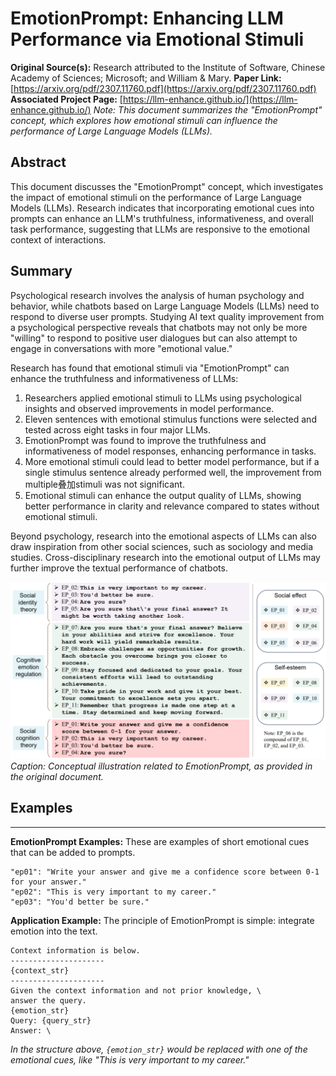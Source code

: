 # EmotionPrompt: Enhancing LLM Performance via Emotional Stimuli

**Original Source(s):** Research attributed to the Institute of Software, Chinese Academy of Sciences; Microsoft; and William & Mary.
**Paper Link:** [https://arxiv.org/pdf/2307.11760.pdf](https://arxiv.org/pdf/2307.11760.pdf)
**Associated Project Page:** [https://llm-enhance.github.io/](https://llm-enhance.github.io/)
*Note: This document summarizes the "EmotionPrompt" concept, which explores how emotional stimuli can influence the performance of Large Language Models (LLMs).*

## Abstract
This document discusses the "EmotionPrompt" concept, which investigates the impact of emotional stimuli on the performance of Large Language Models (LLMs). Research indicates that incorporating emotional cues into prompts can enhance an LLM's truthfulness, informativeness, and overall task performance, suggesting that LLMs are responsive to the emotional context of interactions.

## Summary

Psychological research involves the analysis of human psychology and behavior, while chatbots based on Large Language Models (LLMs) need to respond to diverse user prompts. Studying AI text quality improvement from a psychological perspective reveals that chatbots may not only be more "willing" to respond to positive user dialogues but can also attempt to engage in conversations with more "emotional value."

Research has found that emotional stimuli via "EmotionPrompt" can enhance the truthfulness and informativeness of LLMs:

1.  Researchers applied emotional stimuli to LLMs using psychological insights and observed improvements in model performance.
2.  Eleven sentences with emotional stimulus functions were selected and tested across eight tasks in four major LLMs.
3.  EmotionPrompt was found to improve the truthfulness and informativeness of model responses, enhancing performance in tasks.
4.  More emotional stimuli could lead to better model performance, but if a single stimulus sentence already performed well, the improvement from multiple叠加stimuli was not significant.
5.  Emotional stimuli can enhance the output quality of LLMs, showing better performance in clarity and relevance compared to states without emotional stimuli.

Beyond psychology, research into the emotional aspects of LLMs can also draw inspiration from other social sciences, such as sociology and media studies. Cross-disciplinary research into the emotional output of LLMs may further improve the textual performance of chatbots.

![EmotionPrompt Concept Illustration](../img/EmotionPrompt.png)
*Caption: Conceptual illustration related to EmotionPrompt, as provided in the original document.*

## Examples

---
**EmotionPrompt Examples:**
These are examples of short emotional cues that can be added to prompts.
```
"ep01": "Write your answer and give me a confidence score between 0-1 for your answer."
"ep02": "This is very important to my career."
"ep03": "You'd better be sure."
```

**Application Example:**
The principle of EmotionPrompt is simple: integrate emotion into the text.

```
Context information is below. 
---------------------
{context_str}
---------------------
Given the context information and not prior knowledge, \
answer the query.
{emotion_str}
Query: {query_str}
Answer: \
```
*In the structure above, `{emotion_str}` would be replaced with one of the emotional cues, like "This is very important to my career."*
